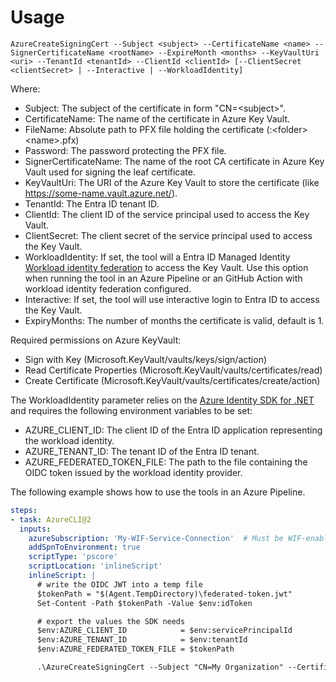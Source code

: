 # Usage
```
AzureCreateSigningCert --Subject <subject> --CertificateName <name> --SignerCertificateName <rootName> --ExpireMonth <months> --KeyVaultUri <uri> --TenantId <tenantId> --ClientId <clientId> [--ClientSecret <clientSecret> | --Interactive | --WorkloadIdentity]
```

Where:
* Subject: The subject of the certificate in form "CN=\<subject\>".
* CertificateName: The name of the certificate in Azure Key Vault.
* FileName: Absolute path to PFX file holding the certificate (<drive>:\<folder>\<name>.pfx)
* Password: The password protecting the PFX file.
* SignerCertificateName: The name of the root CA certificate in Azure Key Vault used for signing the leaf certificate.
* KeyVaultUri: The URI of the Azure Key Vault to store the certificate (like https://some-name.vault.azure.net/).
* TenantId: The Entra ID tenant ID.
* ClientId: The client ID of the service principal used to access the Key Vault.
* ClientSecret: The client secret of the service principal used to access the Key Vault.
* WorkloadIdentity: If set, the tool will a Entra ID Managed Identity [Workload identity federation](https://learn.microsoft.com/en-us/entra/workload-id/workload-identity-federation) to access the Key Vault. Use this option when running the tool in an Azure Pipeline or an GitHub Action with workload identity federation configured.
* Interactive: If set, the tool will use interactive login to Entra ID to access the Key Vault.
* ExpiryMonths: The number of months the certificate is valid, default is 1.
 
Required permissions on Azure KeyVault:
- Sign with Key (Microsoft.KeyVault/vaults/keys/sign/action)
- Read Certificate Properties  (Microsoft.KeyVault/vaults/certificates/read)
- Create Certificate (Microsoft.KeyVault/vaults/certificates/create/action)

The WorkloadIdentity parameter relies on the [Azure Identity SDK for .NET](https://learn.microsoft.com/en-us/dotnet/api/azure.identity.workloadidentitycredential?view=azure-dotnet) and requires the following environment variables to be set:
- AZURE_CLIENT_ID: The client ID of the Entra ID application representing the workload identity.
- AZURE_TENANT_ID: The tenant ID of the Entra ID tenant.
- AZURE_FEDERATED_TOKEN_FILE: The path to the file containing the OIDC token issued by the workload identity provider.

The following example shows how to use the tools in an Azure Pipeline.
```yaml
steps:
- task: AzureCLI@2
  inputs:
    azureSubscription: 'My-WIF-Service-Connection'  # Must be WIF-enabled
    addSpnToEnvironment: true
    scriptType: 'pscore'
    scriptLocation: 'inlineScript'
    inlineScript: |
      # write the OIDC JWT into a temp file
      $tokenPath = "$(Agent.TempDirectory)\federated-token.jwt"
      Set-Content -Path $tokenPath -Value $env:idToken

      # export the values the SDK needs
      $env:AZURE_CLIENT_ID            = $env:servicePrincipalId
      $env:AZURE_TENANT_ID            = $env:tenantId
      $env:AZURE_FEDERATED_TOKEN_FILE = $tokenPath

      .\AzureCreateSigningCert --Subject "CN=My Organization" --CertificateName "MySigningCA" --SignerCertificateName="MyRootCA" --ExpireMonth 2 --KeyVaultUri "https://my-key-vault.vault.azure.net/" --WorkloadIdentity
```

